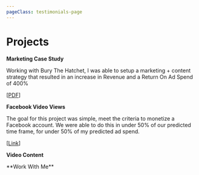 ```yaml
---
pageClass: testimonials-page
---
```


<ToggleDarkMode>

</ToggleDarkMode>

# Projects



<ProjectCard image="/projects/done.png">

  
  **Marketing Case Study**
  
Working with Bury The Hatchet, I was able to setup a marketing + content strategy that resulted in an increase in Revenue and a Return On Ad Spend of 400%  
  
  [[PDF](https://cli.re/qAoenq)] 

</ProjectCard>



<ProjectCard image="/projects/done12.png">

  **Facebook Video Views**
  
The goal for this project was simple, meet the criteria to monetize a Facebook account. We were able to do this in under 50% of our predicted time frame, for under 50% of my predicted ad spend.

  [[Link](https://hkvideoviews.carrd.co/)]

</ProjectCard>

<ProjectCard image="/projects/videowork.png" hideBorder=true>

  **Video Content**

</ProjectCard>

<WorkWithMe>
**Work With Me** 
</WorkWithMe>

<style lang="stylus">

.testimonials-page
  background-color #fafbfc

</style>